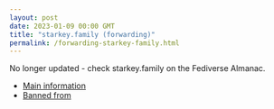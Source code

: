 ```yaml
---
layout: post
date: 2023-01-09 00:00 GMT
title: "starkey.family (forwarding)"
permalink: /forwarding-starkey-family.html
---
```


No longer updated - check starkey.family on the Fediverse Almanac.

* [Main information](https://www.fediversealmanac.com/api/v1/instances/starkey.family)
* [Banned from](https://www.fediversealmanac.com/api/v1/instances/starkey.family/banned_from)

